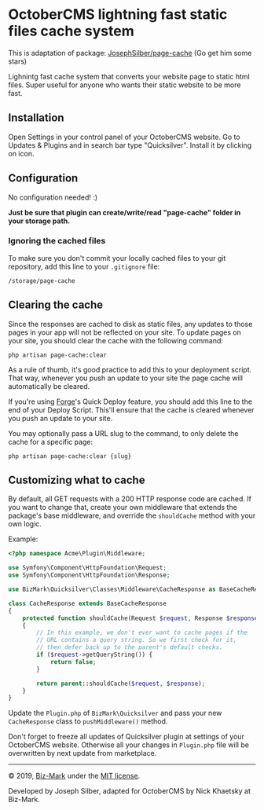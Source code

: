 # OctoberCMS lightning fast static files cache system

This is adaptation of package: [JosephSilber/page-cache](https://github.com/JosephSilber/page-cache) (Go get him some stars)

Lighnintg fast cache system that converts your website page to static html files.
Super useful for anyone who wants their static website to be more fast.

## Installation

Open Settings in your control panel of your OctoberCMS website. Go to Updates & Plugins and in search bar type "Quicksilver". Install it by clicking on icon.

## Configuration

No configuration needed! :)

**Just be sure that plugin can create/write/read "page-cache" folder in your storage path.**

### Ignoring the cached files

To make sure you don't commit your locally cached files to your git repository, add this line to your `.gitignore` file:

```
/storage/page-cache
```


## Clearing the cache

Since the responses are cached to disk as static files, any updates to those pages in your app will not be reflected on your site. To update pages on your site, you should clear the cache with the following command:

```
php artisan page-cache:clear
```

As a rule of thumb, it's good practice to add this to your deployment script. That way, whenever you push an update to your site the page cache will automatically be cleared.

If you're using [Forge](https://forge.laravel.com)'s Quick Deploy feature, you should add this line to the end of your Deploy Script. This'll ensure that the cache is cleared whenever you push an update to your site.

You may optionally pass a URL slug to the command, to only delete the cache for a specific page:

```
php artisan page-cache:clear {slug}
```

## Customizing what to cache

By default, all GET requests with a 200 HTTP response code are cached. If you want to change that, create your own middleware that extends the package's base middleware, and override the `shouldCache` method with your own logic.

Example:
```php
<?php namespace Acme\Plugin\Middleware;

use Symfony\Component\HttpFoundation\Request;
use Symfony\Component\HttpFoundation\Response;

use BizMark\Quicksilver\Classes\Middleware\CacheResponse as BaseCacheResponse;

class CacheResponse extends BaseCacheResponse
{
    protected function shouldCache(Request $request, Response $response)
    {
        // In this example, we don't ever want to cache pages if the
        // URL contains a query string. So we first check for it,
        // then defer back up to the parent's default checks.
        if ($request->getQueryString()) {
            return false;
        }

        return parent::shouldCache($request, $response);
    }
}
```

Update the `Plugin.php` of `BizMark\Quicksilver` and pass your new `CacheResponse` class to `pushMiddleware()` method.

Don't forget to freeze all updates of Quicksilver plugin at settings of your OctoberCMS website. Otherwise all your changes in `Plugin.php` file will be overwritten by next update from marketplace.

---
© 2019, [Biz-Mark](https://biz-mark.ru/) under the [MIT license](https://opensource.org/licenses/MIT).

Developed by Joseph Silber, adapted for OctoberCMS by Nick Khaetsky at Biz-Mark.